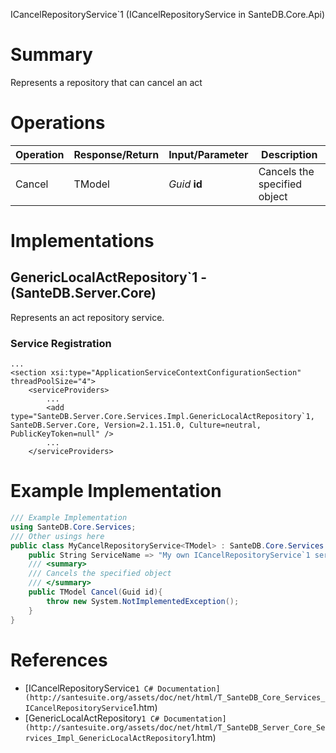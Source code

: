 ICancelRepositoryService`1 (ICancelRepositoryService<TModel> in SanteDB.Core.Api)

# Summary
Represents a repository that can cancel an act

# Operations

|Operation|Response/Return|Input/Parameter|Description|
|-|-|-|-|
|Cancel|TModel|*Guid* **id**|Cancels the specified object|

# Implementations


## GenericLocalActRepository`1 - (SanteDB.Server.Core)
Represents an act repository service.

### Service Registration
```markup
...
<section xsi:type="ApplicationServiceContextConfigurationSection" threadPoolSize="4">
	<serviceProviders>
		...
		<add type="SanteDB.Server.Core.Services.Impl.GenericLocalActRepository`1, SanteDB.Server.Core, Version=2.1.151.0, Culture=neutral, PublicKeyToken=null" />
		...
	</serviceProviders>
```
# Example Implementation
```csharp
/// Example Implementation
using SanteDB.Core.Services;
/// Other usings here
public class MyCancelRepositoryService<TModel> : SanteDB.Core.Services.ICancelRepositoryService<TModel> { 
	public String ServiceName => "My own ICancelRepositoryService`1 service";
	/// <summary>
	/// Cancels the specified object
	/// </summary>
	public TModel Cancel(Guid id){
		throw new System.NotImplementedException();
	}
}
```

# References

* [ICancelRepositoryService`1 C# Documentation](http://santesuite.org/assets/doc/net/html/T_SanteDB_Core_Services_ICancelRepositoryService`1.htm)
* [GenericLocalActRepository`1 C# Documentation](http://santesuite.org/assets/doc/net/html/T_SanteDB_Server_Core_Services_Impl_GenericLocalActRepository`1.htm)
